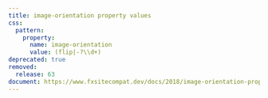 ```yaml
---
title: image-orientation property values
css:
  pattern:
    property:
      name: image-orientation
      value: (flip|-?\\d+)
deprecated: true
removed:
  release: 63
document: https://www.fxsitecompat.dev/docs/2018/image-orientation-property-no-longer-accepts-angle-values/
---
```

